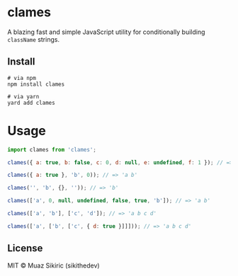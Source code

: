 # clames

A blazing fast and simple JavaScript utility for conditionally building `className` strings.

## Install

```
# via npm
npm install clames

# via yarn
yard add clames
```

# Usage

```js
import clames from 'clames';

clames({ a: true, b: false, c: 0, d: null, e: undefined, f: 1 }); // => 'a f'

clames({ a: true }, 'b', 0)); // => 'a b'

clames('', 'b', {}, '')); // => 'b'

clames(['a', 0, null, undefined, false, true, 'b']); // => 'a b'

clames(['a', 'b'], ['c', 'd']); // => 'a b c d'

clames(['a', ['b', ['c', { d: true }]]])); // => 'a b c d'
```

## License

MIT © Muaz Sikiric (sikithedev)
